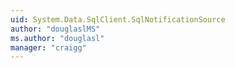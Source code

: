 ```yaml
---
uid: System.Data.SqlClient.SqlNotificationSource
author: "douglaslMS"
ms.author: "douglasl"
manager: "craigg"
---
```

